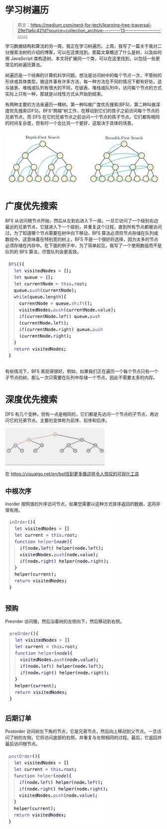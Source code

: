 # 学习树遍历

> 原文：<https://medium.com/nerd-for-tech/learning-tree-traversal-29e11a6c421d?source=collection_archive---------13----------------------->

学习数据结构和算法的另一周，我正在学习树遍历。上周，我写了一篇关于我对二分搜索法树的介绍的博客，可以在这里找到。那篇文章概述了什么是树，以及如何用 JavaScript 类构造树。本文将扩展同一个类，可以在这里找到，以包括一些更常见的树遍历算法。

树遍历是一个经典的计算机科学问题。想法是访问树中的每个节点一次，不管树的形状或具体类型。做这件事有许多方法，每一种方法在不同的情况下都有好处。这与链表、堆栈或队列有很大的不同，在链表、堆栈或队列中，访问每个节点的方式实际上只有一种，那就是以线性方式从开始到结束。

有两种主要的方法来遍历一棵树。第一种叫做广度优先搜索(BFS)，第二种叫做深度优先搜索(DFS)。BFS“跨越”树工作，在移动到它们的孩子之前访问每个节点的兄弟节点，而 DFS 在它的兄弟节点之前访问一个节点的孩子节点。它们都有相同的时间复杂度，但有时一个会比另一个更好，这取决于具体的场景。

![](img/da6aace3ed4ad1aa3efb8b5216b700a4.png)

# 广度优先搜索

BFS 从访问根节点开始，然后从左到右进入下一层。一旦它访问了一个级别右边最远的兄弟节点，它就进入下一个级别，并重复这个过程，直到所有节点都被访问过。为了知道哪个节点需要在树中向下移动，BFS 算法必须将节点存储在队列或数组中。这意味着在特别宽的树上，BFS 不是一个很好的选择，因为太多的节点必须存储在内存中。在下面的例子中，为了简单起见，我写了一个使用数组而不是队列的 BFS 算法，尽管队列会更高效。

![](img/02e75959bdb28413857b835ea0f3f4d6.png)

有些情况下，BFS 表现得很好。例如，如果我们正在遍历一个每个节点只有一个子节点的树，那么一次只需要在队列中存储一个节点，因此不需要太多的内存。

# 深度优先搜索

DFS 有几个变种，但有一点是相同的，它们都是先访问一个节点的子节点，再访问它的兄弟节点。主要的变体称为前序、前序和后序。

![](img/854a0d2cccc3c278a67c0eec5200f57c.png)

在 https://visualgo.net/en/bst找到更多像这样令人惊叹的可视化工具

## 中根次序

Inorder 按照值的升序访问节点，如果您需要以这种方式排序返回的数据，这将非常有用。

![](img/e299f401b85d2b0f97dd96ede89ed418.png)

## 预购

Preorder 访问根，然后沿着树的左侧向下，然后移动到右侧。

![](img/501be8d46fc946c0951034dc0a56995c.png)

## 后期订单

Postorder 访问树左下角的节点，它是兄弟节点，然后向上移动到父节点。一旦访问了树的左侧，它将访问底部的右侧，并重复与左侧相同的过程。最后，它返回并最后访问根节点。

![](img/c9a32a88cbac5387ca0aad9281bfe95d.png)